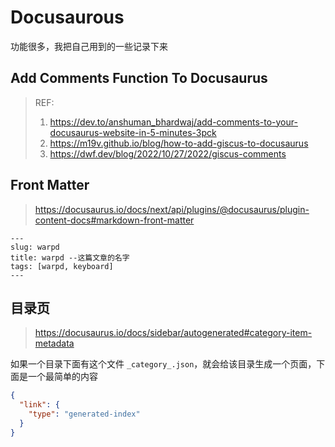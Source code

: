 # Docusaurous

功能很多，我把自己用到的一些记录下来


## Add Comments Function To Docusaurus

> REF:
>
> 1. https://dev.to/anshuman_bhardwaj/add-comments-to-your-docusaurus-website-in-5-minutes-3pck
> 2. https://m19v.github.io/blog/how-to-add-giscus-to-docusaurus
> 3. https://dwf.dev/blog/2022/10/27/2022/giscus-comments

## Front Matter
> https://docusaurus.io/docs/next/api/plugins/@docusaurus/plugin-content-docs#markdown-front-matter

```
---
slug: warpd
title: warpd --这篇文章的名字
tags: [warpd, keyboard]
---
```

## 目录页
> https://docusaurus.io/docs/sidebar/autogenerated#category-item-metadata

如果一个目录下面有这个文件 `_category_.json`，就会给该目录生成一个页面，下面是一个最简单的内容


```json
{
  "link": {
    "type": "generated-index"
  }
}
```

